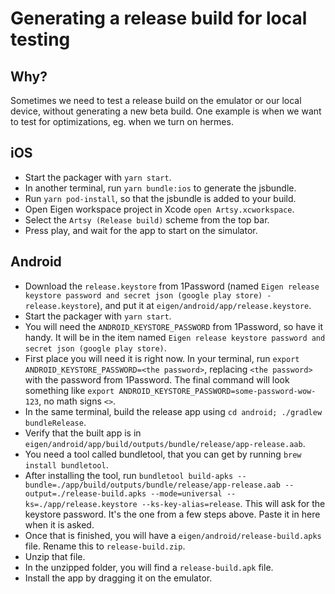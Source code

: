 # Generating a release build for local testing

## Why?

Sometimes we need to test a release build on the emulator or our local device, without generating a new beta build. One example is when we want to test for optimizations, eg. when we turn on hermes.

## iOS

- Start the packager with `yarn start`.
- In another terminal, run `yarn bundle:ios` to generate the jsbundle.
- Run `yarn pod-install`, so that the jsbundle is added to your build.
- Open Eigen workspace project in Xcode `open Artsy.xcworkspace`.
- Select the `Artsy (Release build)` scheme from the top bar.
- Press play, and wait for the app to start on the simulator.

## Android

- Download the `release.keystore` from 1Password (named `Eigen release keystore password and secret json (google play store) - release.keystore`), and put it at `eigen/android/app/release.keystore`.
- Start the packager with `yarn start`.
- You will need the `ANDROID_KEYSTORE_PASSWORD` from 1Password, so have it handy. It will be in the item named `Eigen release keystore password and secret json (google play store)`.
- First place you will need it is right now. In your terminal, run `export ANDROID_KEYSTORE_PASSWORD=<the password>`, replacing `<the password>` with the password from 1Password. The final command will look something like `export ANDROID_KEYSTORE_PASSWORD=some-password-wow-123`, no math signs `<>`.
- In the same terminal, build the release app using `cd android; ./gradlew bundleRelease`.
- Verify that the built app is in `eigen/android/app/build/outputs/bundle/release/app-release.aab`.
- You need a tool called bundletool, that you can get by running `brew install bundletool`.
- After installing the tool, run `bundletool build-apks --bundle=./app/build/outputs/bundle/release/app-release.aab --output=./release-build.apks --mode=universal --ks=./app/release.keystore --ks-key-alias=release`. This will ask for the keystore password. It's the one from a few steps above. Paste it in here when it is asked.
- Once that is finished, you will have a `eigen/android/release-build.apks` file. Rename this to `release-build.zip`.
- Unzip that file.
- In the unzipped folder, you will find a `release-build.apk` file.
- Install the app by dragging it on the emulator.
